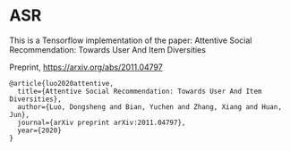 # ASR
This is a Tensorflow implementation of the paper: Attentive Social Recommendation: Towards User And Item Diversities

Preprint, https://arxiv.org/abs/2011.04797


```
@article{luo2020attentive,
  title={Attentive Social Recommendation: Towards User And Item Diversities},
  author={Luo, Dongsheng and Bian, Yuchen and Zhang, Xiang and Huan, Jun},
  journal={arXiv preprint arXiv:2011.04797},
  year={2020}
}
```
